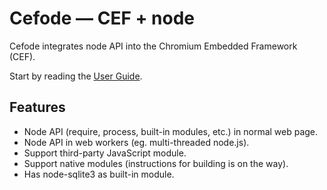 # Cefode — CEF + node

Cefode integrates node API into the Chromium Embedded Framework (CEF).

Start by reading the [User Guide](https://github.com/zcbenz/cefode/wiki/User-Guide).

## Features

* Node API (require, process, built-in modules, etc.) in normal web page.
* Node API in web workers (eg. multi-threaded node.js).
* Support third-party JavaScript module.
* Support native modules (instructions for building is on the way).
* Has node-sqlite3 as built-in module.
